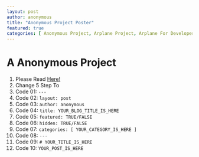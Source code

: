 ```yaml
---
layout: post
author: anonymous
title: "Anonymous Project Poster"
featured: true
categories: [ Anonymous Project, Arplane Project, Arplane For Developers, Project, Publish ]
---
```

# A Anonymous Project

1. Please Read [Here!](https://arplane-socity.github.io/Post-A-Post/)
2. Change 5 Step To
5. Code 01: `---`
6. Code 02: `layout: post`
7. Code 03: `author: anonymous`
8. Code 04: `title: YOUR_BLOG_TITLE_IS_HERE`
9. Code 05: `featured: TRUE/FALSE`
10. Code 06: `hidden: TRUE/FALSE`
11. Code 07: `categories: [ YOUR_CATEGORY_IS_HERE ]`
12. Code 08: `---`
13. Code 09: `# YOUR_TITLE_IS_HERE`
14. Code 10: `YOUR_POST_IS_HERE`
